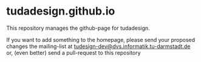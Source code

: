 tudadesign.github.io
====================
This repository manages the github-page for tudadesign.

If you want to add something to the homepage, please send your proposed changes the mailing-list at tudesign-dev@dvs.informatik.tu-darmstadt.de or, (even better) send a pull-request to this repository
